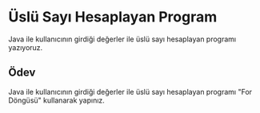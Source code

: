 # Üslü Sayı Hesaplayan Program

Java ile kullanıcının girdiği değerler ile üslü sayı hesaplayan programı yazıyoruz.

## Ödev

Java ile kullanıcının girdiği değerler ile üslü sayı hesaplayan programı "For Döngüsü" kullanarak yapınız.
